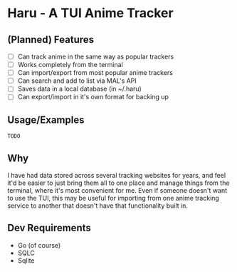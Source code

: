 # Haru - A TUI Anime Tracker

## (Planned) Features
- [ ] Can track anime in the same way as popular trackers
- [ ] Works completely from the terminal
- [ ] Can import/export from most popular anime trackers
- [ ] Can search and add to list via MAL's API
- [ ] Saves data in a local database (in ~/.haru)
- [ ] Can export/import in it's own format for backing up

## Usage/Examples

`TODO`

## Why

I have had data stored across several tracking websites for years, and feel it'd be easier to just bring them all to one place and manage things from the terminal, where it's most convenient for me. Even if someone doesn't want to use the TUI, this may be useful for importing from one anime tracking service to another that doesn't have that functionality built in.

## Dev Requirements
- Go (of course)
- SQLC
- Sqlite

